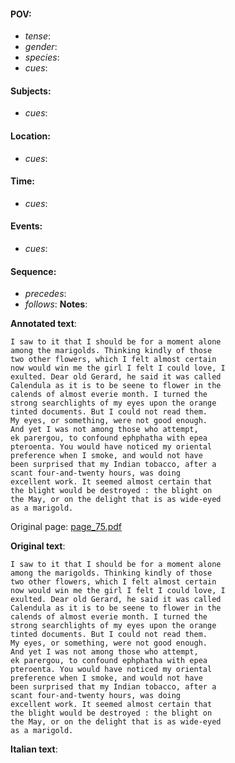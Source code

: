 #### POV: 
  - *tense*:
  - *gender*:
  - *species*:
  - *cues*:
#### Subjects:
  - *cues*:
#### Location:
  - *cues*:
#### Time:
  - *cues*:
#### Events:
  - *cues*:
#### Sequence:
  - *precedes*: 
  - *follows*:
**Notes**:


**Annotated text**:
```
I saw to it that I should be for a moment alone 
among the marigolds. Thinking kindly of those 
two other flowers, which I felt almost certain 
now would win me the girl I felt I could love, I 
exulted. Dear old Gerard, he said it was called 
Calendula as it is to be seene to flower in the 
calends of almost everie month. I turned the 
strong searchlights of my eyes upon the orange 
tinted documents. But I could not read them. 
My eyes, or something, were not good enough. 
And yet I was not among those who attempt, 
ek parergou, to confound ephphatha with epea 
pteroenta. You would have noticed my oriental 
preference when I smoke, and would not have 
been surprised that my Indian tobacco, after a 
scant four-and-twenty hours, was doing 
excellent work. It seemed almost certain that 
the blight would be destroyed : the blight on 
the May, or on the delight that is as wide-eyed 
as a marigold. 
```

Original page:
[page_75.pdf](https://github.com/vigji/cainjb/blob/main/source_material/pages/page_75.pdf)

**Original text**:
```
I saw to it that I should be for a moment alone 
among the marigolds. Thinking kindly of those 
two other flowers, which I felt almost certain 
now would win me the girl I felt I could love, I 
exulted. Dear old Gerard, he said it was called 
Calendula as it is to be seene to flower in the 
calends of almost everie month. I turned the 
strong searchlights of my eyes upon the orange 
tinted documents. But I could not read them. 
My eyes, or something, were not good enough. 
And yet I was not among those who attempt, 
ek parergou, to confound ephphatha with epea 
pteroenta. You would have noticed my oriental 
preference when I smoke, and would not have 
been surprised that my Indian tobacco, after a 
scant four-and-twenty hours, was doing 
excellent work. It seemed almost certain that 
the blight would be destroyed : the blight on 
the May, or on the delight that is as wide-eyed 
as a marigold. 
```

**Italian text**:
```
```


